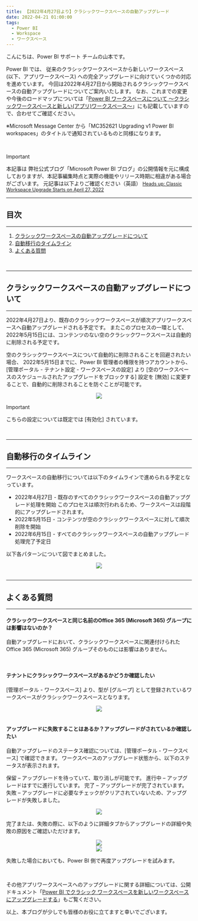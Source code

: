 ```yaml
---
title: 【2022年4月27日より】クラシックワークスペースの自動アップグレード
date: 2022-04-21 01:00:00 
tags:
  - Power BI
  - Workspace
  - ワークスペース
---
```


こんにちは、Power BI サポート チームの山本です。   

Power BI では、 従来のクラシックワークスペースから新しいワークスペース (以下、アプリワークスペース) への完全アップグレードに向けていくつかの対応を進めています。
今回は2022年4月27日から開始されるクラシックワークスペースの自動アップグレードについてご案内いたします。
なお、これまでの変更や今後のロードマップについては「[Power BI ワークスペースについて ～クラシックワークスペースと新しい(アプリ)ワークスペース～](https://jpbap-sqlbi.github.io/blog/powerbi/pbi_workspace_classic_and_app/)」にも記載していますので、合わせてご確認ください。

※Microsoft Message Center から「MC352621 Upgrading v1 Power BI workspaces」のタイトルで通知されているものと同様になります。


<!-- more -->

</br>

> [!IMPORTANT]
> 本記事は 弊社公式ブログ「Microsoft Power BI ブログ」の公開情報を元に構成しておりますが、本記事編集時点と実際の機能やリリース時期に相違がある場合がございます。
>元記事は以下よりご確認ください（英語）
><Span style="font-size: 90%">[Heads up: Classic Workspace Upgrade Starts on April 27, 2022](https://powerbi.microsoft.com/ja-jp/blog/heads-up-classic-workspace-upgrade-starts-on-april-27-2022/)</span>


---
## 目次
---
1. [クラシックワークスペースの自動アップグレードについて](#クラシックワークスペースの自動アップグレードについて)
2. [自動移行のタイムライン](#自動移行のタイムライン)
3. [よくある質問](#よくある質問)
</br>

---
## クラシックワークスペースの自動アップグレードについて
---

2022年4月27日より、既存のクラシックワークスペースが順次アプリワークスペースへ自動アップグレードされる予定です。
またこのプロセスの一環として、2022年5月15日には、コンテンツのない空のクラシックワークスペースは自動的に削除される予定です。

空のクラシックワークスペースについて自動的に削除されることを回避されたい場合、
2022年5月15日までに、Power BI 管理者の権限を持つアカウントから、[管理ポータル - テナント設定 - ワークスペースの設定] より [空のワークスペースのスケジュールされたアップグレードをブロックする] 設定を [無効] に変更することで、自動的に削除されることを防ぐことが可能です。

<div align="center">
<img src="1.png">
</div>

> [!IMPORTANT]
> こちらの設定については既定では [有効化] されています。

</br>

---
## 自動移行のタイムライン
---

ワークスペースの自動移行については以下のタイムラインで進められる予定となっています。

- 2022年4月27日 - 既存のすべてのクラシックワークスペースの自動アップグレード処理を開始
このプロセスは順次行われるため、ワークスペースは段階的にアップグレードされます。
- 2022年5月15日 - コンテンツが空のクラシックワークスペースに対して順次削除を開始
- 2022年6月15日 - すべてのクラシックワークスペースの自動アップグレード処理完了予定日


以下各パターンについて図でまとめました。

<div align="center">
<img src="2.png">
</div>

</br>

---
## よくある質問
---

#### クラシックワークスペースと同じ名前のOffice 365 (Microsoft 365) グループには影響はないのか？

自動アップグレードにおいて、クラシックワークスペースに関連付けられた Office 365 (Microsoft 365) グループそのものには影響はありません。

</br>

#### テナントにクラシックワークスペースがあるかどうか確認したい

[管理ポータル - ワークスペース] より、型が [グループ] として登録されているワークスペースがクラシックワークスペースとなります。

<div align="center">
<img src="3.png">
</div>

</br>


#### アップグレードに失敗することはあるか？アップグレードがされているか確認したい

自動アップグレードのステータス確認については、[管理ポータル - ワークスペース] で確認できます。
ワークスペースのアップグレード状態から、以下のステータスが表示されます。
 
保留 – アップグレードを待っていて、取り消しが可能です。
進行中 – アップグレードはすでに進行しています。
完了 – アップグレードが完了されています。
失敗 – アップグレードに必要なチェックがクリアされていないため、アップグレードが失敗しました。

<div align="center">
<img src="4.png">
</div>

完了または、失敗の際に、以下のように詳細タブからアップグレードの詳細や失敗の原因をご確認いただけます。
 
<div align="center">
<img src="5.png">
</div>

<div align="center">
<img src="6.png">
</div>

失敗した場合においても、Power BI 側で再度アップグレードを試みます。


</br>


その他アプリワークスペースへのアップグレードに関する詳細については、公開ドキュメント「[Power BI でクラシック ワークスペースを新しいワークスペースにアップグレードする](https://docs.microsoft.com/ja-jp/power-bi/collaborate-share/service-upgrade-workspaces)」もご覧ください。


以上、本ブログが少しでも皆様のお役に立てますと幸いでございます。